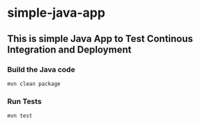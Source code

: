 # simple-java-app
## This is simple Java App to Test Continous Integration and Deployment

### Build the Java code
```mvn clean package```

### Run Tests
```mvn test```
